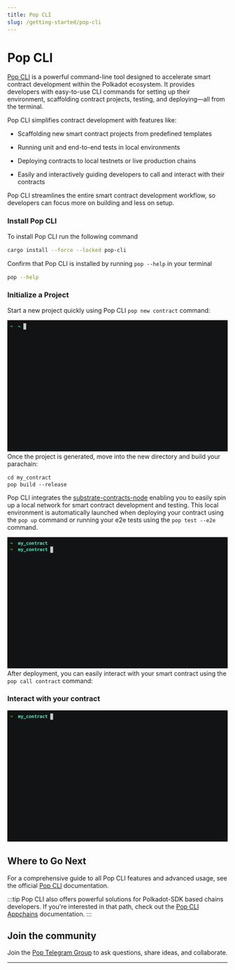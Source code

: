```yaml
---
title: Pop CLI
slug: /getting-started/pop-cli
---
```


# Pop CLI

[Pop CLI](https://onpop.io/cli/) is a powerful command-line tool designed to accelerate smart contract development within the Polkadot ecosystem. It provides developers with easy-to-use CLI commands for setting up their environment, scaffolding contract projects, testing, and deploying—all from the terminal.

Pop CLI simplifies contract development with features like:

- Scaffolding new smart contract projects from predefined templates

- Running unit and end-to-end tests in local environments

- Deploying contracts to local testnets or live production chains

- Easily and interactively guiding developers to call and interact with their contracts

Pop CLI streamlines the entire smart contract development workflow, so developers can focus more on building and less on setup.

### Install Pop CLI

To install Pop CLI run the following command
```bash
cargo install --force --locked pop-cli
```
Confirm that Pop CLI is installed by running `pop --help` in your terminal
```bash
pop --help
```

### Initialize a Project

Start a new project quickly using Pop CLI `pop new contract` command:

![pop new contract](/img/popnewcontract.gif)
Once the project is generated, move into the new directory and build your parachain:

```
cd my_contract
pop build --release
```

Pop CLI integrates the [substrate-contracts-node](https://github.com/paritytech/substrate-contracts-node) enabling you to easily spin up a local network for smart contract development and testing. This local environment is automatically launched when deploying your contract using the `pop up` command or running your e2e tests using the `pop test --e2e` command.

![pop up contract](/img/popupcontract.gif)
After deployment, you can easily interact with your smart contract using the `pop call contract` command:

### Interact with your contract
![pop call contract](/img/popcallcontract.gif)
## Where to Go Next
For a comprehensive guide to all Pop CLI features and advanced usage, see the official [Pop CLI](https://learn.onpop.io/contracts) documentation.  

:::tip
 Pop CLI also offers powerful solutions for Polkadot-SDK based chains developers. If you're interested in that path, check out the [Pop CLI Appchains](https://learn.onpop.io/appchains) documentation.
:::

## Join the community

Join the [Pop Telegram Group](https://t.me/onpopio) to ask questions, share ideas, and collaborate.

---

